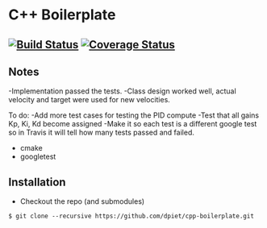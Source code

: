 # C++ Boilerplate
[![Build Status](https://travis-ci.org/zzjkf2009/Zejiang_cpp-boilerplate.svg?branch=master)](https://travis-ci.org/zzjkf2009/Zejiang_cpp-boilerplate)
[![Coverage Status](https://coveralls.io/repos/github/zzjkf2009/cpp-boilerplate/badge.svg?branch=master)](https://coveralls.io/github/zzjkf2009/cpp-boilerplate?branch=master)
---

## Notes

-Implementation passed the tests. 
-Class design worked well, actual velocity and target were used for new velocities.

To do:
-Add more test cases for testing the PID compute
-Test that all gains Kp, Ki, Kd become assigned
-Make it so each test is a different google test so in Travis it will tell how many tests passed and failed.

- cmake
- googletest

## Installation

- Checkout the repo (and submodules)
```
$ git clone --recursive https://github.com/dpiet/cpp-boilerplate.git
```

